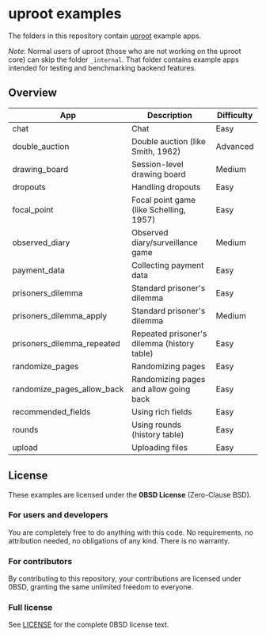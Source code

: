 # uproot examples

The folders in this repository contain [uproot](https://uproot.science/) example apps.

*Note*: Normal users of uproot (those who are not working on the uproot core) can skip the folder `_internal`. That folder contains example apps intended for testing and benchmarking backend features.

## Overview

| App                           | Description                                 | Difficulty |
|-------------------------------|---------------------------------------------|------------|
| chat                          | Chat                                        | Easy       |
| double\_auction               | Double auction (like Smith, 1962)           | Advanced   |
| drawing\_board                | Session-level drawing board                 | Medium     |
| dropouts                      | Handling dropouts                           | Easy       |
| focal\_point                  | Focal point game (like Schelling, 1957)     | Easy       |
| observed\_diary               | Observed diary/surveillance game            | Medium     |
| payment\_data                 | Collecting payment data                     | Easy       |
| prisoners\_dilemma            | Standard prisoner's dilemma                 | Easy       |
| prisoners\_dilemma\_apply     | Standard prisoner's dilemma                 | Medium     |
| prisoners\_dilemma\_repeated  | Repeated prisoner's dilemma (history table) | Easy       |
| randomize\_pages              | Randomizing pages                           | Easy       |
| randomize\_pages\_allow\_back | Randomizing pages and allow going back      | Easy       |
| recommended\_fields           | Using rich fields                           | Easy       |
| rounds                        | Using rounds (history table)                | Easy       |
| upload                        | Uploading files                             | Easy       |

## License

These examples are licensed under the **0BSD License** (Zero-Clause BSD).

### For users and developers

You are completely free to do anything with this code. No requirements, no attribution needed, no obligations of any kind. There is no warranty.

### For contributors

By contributing to this repository, your contributions are licensed under 0BSD, granting the same unlimited freedom to everyone.

### Full license

See [LICENSE](LICENSE) for the complete 0BSD license text.
